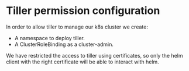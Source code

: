 # Tiller permission configuration

In order to allow tiller to manage our k8s cluster we create:

* A namespace to deploy tiller.
* A ClusterRoleBinding as a cluster-admin.

We have restricted the access to tiller using certificates, so only the helm client with the right certificate will be able to interact with helm.
